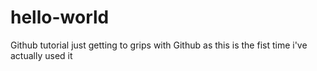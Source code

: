 # hello-world
Github tutorial
just getting to grips with Github as this is the fist time i've actually used it
